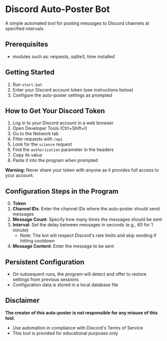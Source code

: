 # Discord Auto-Poster Bot

A simple automated tool for posting messages to Discord channels at specified intervals.

## Prerequisites
- modules such as: requests, sqlite3, time installed

## Getting Started

1. Run `start.bat`
2. Enter your Discord account token (see instructions below)
3. Configure the auto-poster settings as prompted

## How to Get Your Discord Token

1. Log in to your Discord account in a web browser
2. Open Developer Tools (Ctrl+Shift+I)
3. Go to the Network tab
4. Filter requests with `/api`
5. Look for the `science` request
6. Find the `authorization` parameter in the headers
7. Copy its value
8. Paste it into the program when prompted

**Warning:** Never share your token with anyone as it provides full access to your account.

## Configuration Steps in the Program
0. **Token** 
1. **Channel IDs**: Enter the channel IDs where the auto-poster should send messages
2. **Message Count**: Specify how many times the messages should be sent
3. **Interval**: Set the delay between messages in seconds (e.g., 60 for 1 minute)
   - Note: The bot will respect Discord's rate limits and skip sending if hitting cooldown
4. **Message Content**: Enter the message to be sent

## Persistent Configuration

- On subsequent runs, the program will detect and offer to restore settings from previous sessions
- Configuration data is stored in a local database file

## Disclaimer

**The creator of this auto-poster is not responsible for any misuse of this tool.**
- Use automation in compliance with Discord's Terms of Service
- This tool is provided for educational purposes only
